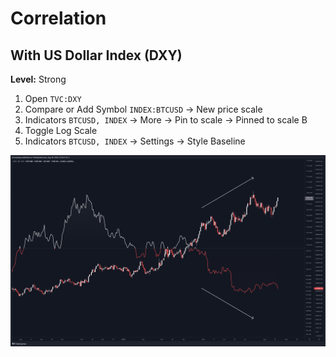 # Correlation

## With US Dollar Index (DXY)

**Level:** Strong

1. Open `TVC:DXY`
2. Compare or Add Symbol `INDEX:BTCUSD` -> New price scale
3. Indicators `BTCUSD, INDEX` -> More -> Pin to scale -> Pinned to scale B
4. Toggle Log Scale
5. Indicators `BTCUSD, INDEX` -> Settings -> Style Baseline

![btc](/assets/images/tradingview/DXY_2022-08-19_12-05-02_3eac3.png)

<!--
DXY inverse of Gold
-->
